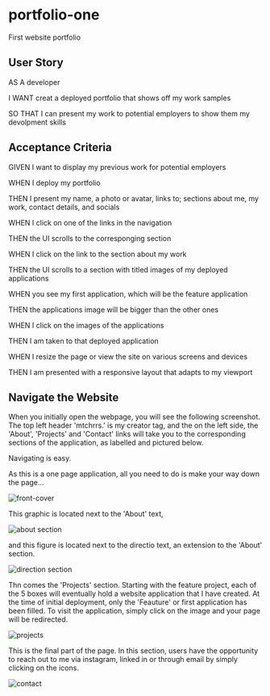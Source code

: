 # portfolio-one

First website portfolio

## User Story

AS A developer

I WANT creat a deployed portfolio that shows off my work samples

SO THAT I can present my work to potential employers to show them my devolpment skills

## Acceptance Criteria

GIVEN I want to display my previous work for potential employers

WHEN I deploy my portfolio

THEN I present my name, a photo or avatar, links to; sections about me, my work, contact details, and socials

WHEN I click on one of the links in the navigation

THEN the UI scrolls to the corresponging section

WHEN I click on the link to the section about my work

THEN the UI scrolls to a section with titled images of my deployed applications

WHEN you see my first application, which will be the feature application

THEN the applications image will be bigger than the other ones

WHEN I click on the images of the applications

THEN I am taken to that deployed application

WHEN I resize the page or view the site on various screens and devices

THEN I am presented with a responsive layout that adapts to my viewport

## Navigate the Website
When you initially open the webpage, you will see the following screenshot. The top left header 'mtchrrs.' is my creator tag, and the on the left side, the 'About', 'Projects' and 'Contact' links will take you to the corresponding sections of the application, as labelled and pictured below. 

Navigating is easy.

As this is a one page application, all you need to do is make your way down the page...

![front-cover](https://user-images.githubusercontent.com/110107834/186122463-07b21df4-48a1-4c59-b305-c6cc9ee817e2.png)

This graphic is located next to the 'About' text, 

![about section](https://user-images.githubusercontent.com/110107834/186122771-61d5979d-a17e-4331-82d4-9dbf71f97bf4.png)

and this figure is located next to the directio text, an extension to the 'About' section.

![direction section](https://user-images.githubusercontent.com/110107834/186122805-5efdcdeb-857d-46bc-9061-c64eca582306.png)

Thn comes the 'Projects' section. Starting with the feature project, each of the 5 boxes will eventually hold a website application that I have created. At the time of initial deployment, only the 'Feauture' or first application has been filled. To visit the application, simply click on the image and your page will be redirected.

![projects](https://user-images.githubusercontent.com/110107834/186123192-56d998dc-c0fa-4dda-abac-48d9533d95e6.png)

This is the final part of the page. In this section, users have the opportunity to reach out to me via instagram, linked in or through email by simply clicking on the icons.

![contact](https://user-images.githubusercontent.com/110107834/186123439-64ed6373-d4a7-4b72-935c-b35e13ffd1a2.png)


